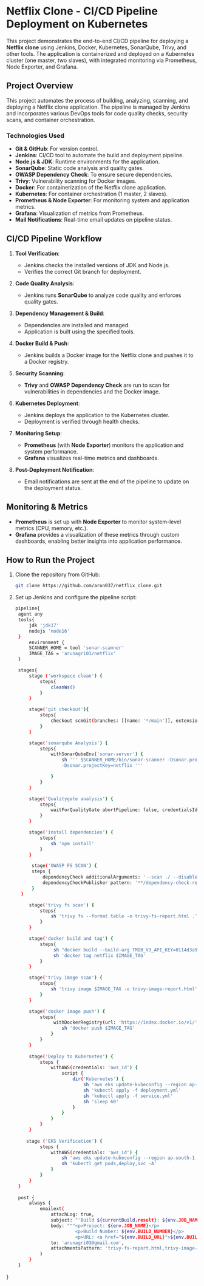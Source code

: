 # Netflix Clone - CI/CD Pipeline Deployment on Kubernetes

This project demonstrates the end-to-end CI/CD pipeline for deploying a **Netflix clone** using Jenkins, Docker, Kubernetes, SonarQube, Trivy, and other tools. The application is containerized and deployed on a Kubernetes cluster (one master, two slaves), with integrated monitoring via Prometheus, Node Exporter, and Grafana.

## Project Overview

This project automates the process of building, analyzing, scanning, and deploying a Netflix clone application. The pipeline is managed by Jenkins and incorporates various DevOps tools for code quality checks, security scans, and container orchestration.

### Technologies Used

- **Git & GitHub**: For version control.
- **Jenkins**: CI/CD tool to automate the build and deployment pipeline.
- **Node.js & JDK**: Runtime environments for the application.
- **SonarQube**: Static code analysis and quality gates.
- **OWASP Dependency Check**: To ensure secure dependencies.
- **Trivy**: Vulnerability scanning for Docker images.
- **Docker**: For containerization of the Netflix clone application.
- **Kubernetes**: For container orchestration (1 master, 2 slaves).
- **Prometheus & Node Exporter**: For monitoring system and application metrics.
- **Grafana**: Visualization of metrics from Prometheus.
- **Mail Notifications**: Real-time email updates on pipeline status.

## CI/CD Pipeline Workflow

1. **Tool Verification**: 
   - Jenkins checks the installed versions of JDK and Node.js.
   - Verifies the correct Git branch for deployment.
   
2. **Code Quality Analysis**: 
   - Jenkins runs **SonarQube** to analyze code quality and enforces quality gates.
   
3. **Dependency Management & Build**: 
   - Dependencies are installed and managed.
   - Application is built using the specified tools.

4. **Docker Build & Push**: 
   - Jenkins builds a Docker image for the Netflix clone and pushes it to a Docker registry.

5. **Security Scanning**: 
   - **Trivy** and **OWASP Dependency Check** are run to scan for vulnerabilities in dependencies and the Docker image.
   
6. **Kubernetes Deployment**: 
   - Jenkins deploys the application to the Kubernetes cluster.
   - Deployment is verified through health checks.

7. **Monitoring Setup**: 
   - **Prometheus** (with **Node Exporter**) monitors the application and system performance.
   - **Grafana** visualizes real-time metrics and dashboards.

8. **Post-Deployment Notification**: 
   - Email notifications are sent at the end of the pipeline to update on the deployment status.

## Monitoring & Metrics

- **Prometheus** is set up with **Node Exporter** to monitor system-level metrics (CPU, memory, etc.).
- **Grafana** provides a visualization of these metrics through custom dashboards, enabling better insights into application performance.

## How to Run the Project

1. Clone the repository from GitHub:
   ```bash
   git clone https://github.com/arun037/netflix_clone.git

2. Set up Jenkins and configure the pipeline script:
   ```bash
   pipeline{
    agent any
    tools{
        jdk 'jdk17'
        nodejs 'node16'
    }
        environment {
        SCANNER_HOME = tool 'sonar-scanner'
        IMAGE_TAG = 'arunagri03/netflix'
    }

    stages{
        stage ('workspace clean') {
            steps{
                cleanWs()
            }
        }

        stage('git checkout'){
            steps{
                checkout scmGit(branches: [[name: '*/main']], extensions: [], userRemoteConfigs: [[credentialsId: 'github-token', url: 'https://github.com/arun037/netflix_clone.git']])
            }
        }

        stage('sonarqube Analysis') {
            steps{
                withSonarQubeEnv('sonar-server') {
                    sh ''' $SCANNER_HOME/bin/sonar-scanner -Dsonar.projectName=netflix \
                    -Dsonar.projectKey=netflix '''

                }
            }
        }

        stage('Qualitygate analysis') {
            steps{
                waitForQualityGate abortPipeline: false, credentialsId: 'Sonar-token' 
            }
        }

        stage('install dependencies') {
            steps{
                sh 'npm install'
            }
        }

         stage('OWASP FS SCAN') {
         steps {
             dependencyCheck additionalArguments: '--scan ./ --disableYarnAudit --disableNodeAudit', odcInstallation: 'DP-Check'
             dependencyCheckPublisher pattern: '**/dependency-check-report.xml'
         }
     }

        stage('trivy fs scan') {
            steps{
                sh 'trivy fs --format table -o trivy-fs-report.html .'
            }
        }

        stage('docker build and tag') {
            steps{
                 sh "docker build --build-arg TMDB_V3_API_KEY=0114d3a977ba9baf55c6f8b83d657853 -t netflix ."
                 sh 'docker tag netflix $IMAGE_TAG'
            }
        }

        stage('trivy image scan') {
            steps{
                sh 'trivy image $IMAGE_TAG -o trivy-image-report.html'
            }
        }

        stage('docker image push') {
            steps{
                 withDockerRegistry(url: 'https://index.docker.io/v1/', credentialsId: 'docker-token') {
                    sh 'docker push $IMAGE_TAG'
                }
            }
        }
        
        stage('Deploy to Kubernetes') {
            steps {
                withAWS(credentials: 'aws_id') {
                    script {
                        dir('Kubernetes') {
                            sh 'aws eks update-kubeconfig --region ap-south-1 --name my-cluster'
                            sh 'kubectl apply -f deployment.yml'
                            sh 'kubectl apply -f service.yml'
                            sh 'sleep 60'
                        }
                    }
                }
            }
        }
        
       stage ('EKS Verification') {
            steps {
                withAWS(credentials: 'aws_id') {
                    sh 'aws eks update-kubeconfig --region ap-south-1 --name my-cluster' 
                    sh 'kubectl get pods,deploy,svc -A'
                }
            }
        }
    }    
    
    post {
        always {
            emailext(
                attachLog: true,
                subject: "'Build ${currentBuild.result}: ${env.JOB_NAME} #${env.BUILD_NUMBER}'",
                body: """<p>Project: ${env.JOB_NAME}</p>
                         <p>Build Number: ${env.BUILD_NUMBER}</p>
                         <p>URL: <a href="${env.BUILD_URL}">${env.BUILD_URL}</a></p>""",
                to: 'arunagri03@gmail.com',
                attachmentsPattern: 'trivy-fs-report.html,trivy-image-report.html'
            )
        }
    }
}



